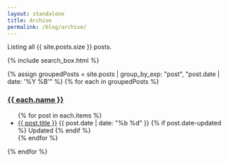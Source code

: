 ```yaml
---
layout: standalone
title: Archive
permalink: /blog/archive/
---
```


<p>Listing all {{ site.posts.size }} posts.</p>

<div class="my-3">
{% include search_box.html %}
</div>

{% assign groupedPosts = site.posts | group_by_exp: "post", "post.date | date: '%Y %B'" %}
{% for each in groupedPosts %}

<div class="p-2 mt-4 mb-2 bg-light border-top">
    <h3 class="text-secondary" id="{{ each.name | slugify }}">
        <a href="#{{ each.name | slugify }}" class="text-reset">{{ each.name }}</a>
    </h3>
</div>

<ul class="list-unstyled">
{% for post in each.items %}
<li>
    <i class="bi bi-caret-right-fill" role="img" aria-hidden="true"></i>
    <a href="{{ post.url }}" class="fs-5 text-decoration-none">{{ post.title }}</a>
    <span class="fs-6 text-muted">{{ post.date | date: "%b %d" }}</span>
    {% if post.date-updated %}
    <span class="badge bg-light text-secondary border mx-1" title="{{ post.date-updated | date: '%d %b %Y %r %Z' }}">
        Updated
    </span>
    {% endif %}
</li>
{% endfor %}
</ul>

{% endfor %}
